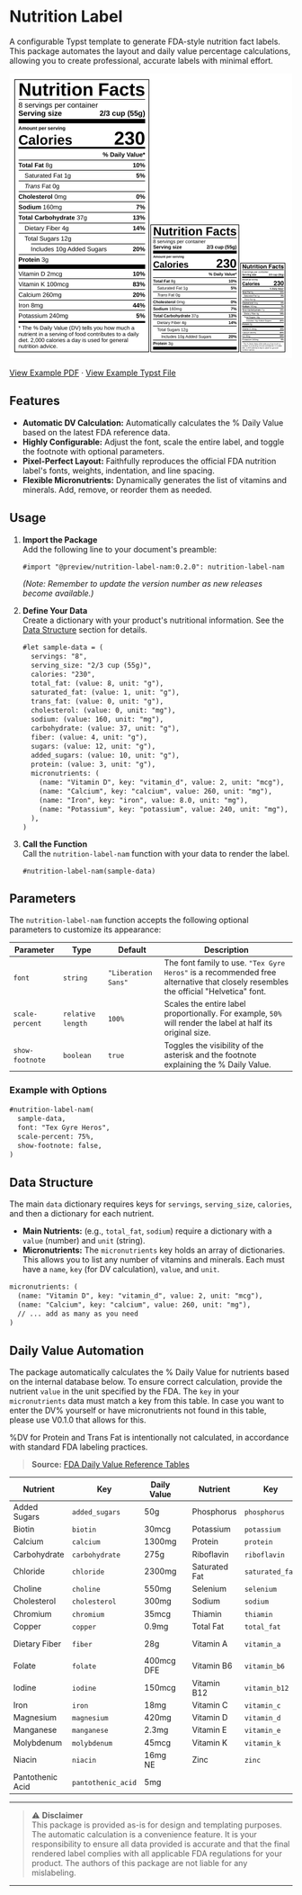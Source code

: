 # Nutrition Label

A configurable Typst template to generate FDA-style nutrition fact labels. This package automates the layout and daily value percentage calculations, allowing you to create professional, accurate labels with minimal effort.

![image](./example.png)

[View Example PDF](example.pdf) · [View Example Typst File](example.typ)

## Features

-   **Automatic DV Calculation:** Automatically calculates the % Daily Value based on the latest FDA reference data.
-   **Highly Configurable:** Adjust the font, scale the entire label, and toggle the footnote with optional parameters.
-   **Pixel-Perfect Layout:** Faithfully reproduces the official FDA nutrition label's fonts, weights, indentation, and line spacing.
-   **Flexible Micronutrients:** Dynamically generates the list of vitamins and minerals. Add, remove, or reorder them as needed.

## Usage

1.  **Import the Package**  
    Add the following line to your document's preamble:
    ```typst
    #import "@preview/nutrition-label-nam:0.2.0": nutrition-label-nam
    ```
    *(Note: Remember to update the version number as new releases become available.)*

2.  **Define Your Data**  
    Create a dictionary with your product's nutritional information. See the [Data Structure](#data-structure) section for details.
    ```typst
    #let sample-data = (
      servings: "8",
      serving_size: "2/3 cup (55g)",
      calories: "230",
      total_fat: (value: 8, unit: "g"),
      saturated_fat: (value: 1, unit: "g"),
      trans_fat: (value: 0, unit: "g"),
      cholesterol: (value: 0, unit: "mg"),
      sodium: (value: 160, unit: "mg"),
      carbohydrate: (value: 37, unit: "g"),
      fiber: (value: 4, unit: "g"),
      sugars: (value: 12, unit: "g"),
      added_sugars: (value: 10, unit: "g"),
      protein: (value: 3, unit: "g"),
      micronutrients: (
        (name: "Vitamin D", key: "vitamin_d", value: 2, unit: "mcg"),
        (name: "Calcium", key: "calcium", value: 260, unit: "mg"),
        (name: "Iron", key: "iron", value: 8.0, unit: "mg"),
        (name: "Potassium", key: "potassium", value: 240, unit: "mg"),
      ),
    )
    ```

3.  **Call the Function**  
    Call the `nutrition-label-nam` function with your data to render the label.
    ```typst
    #nutrition-label-nam(sample-data)
    ```

## Parameters

The `nutrition-label-nam` function accepts the following optional parameters to customize its appearance:

| Parameter       | Type            | Default             | Description                                                                                                                              |
| --------------- | --------------- | ------------------- | ---------------------------------------------------------------------------------------------------------------------------------------- |
| `font`          | `string`        | `"Liberation Sans"` | The font family to use. `"Tex Gyre Heros"` is a recommended free alternative that closely resembles the official "Helvetica" font.          |
| `scale-percent` | `relative length` | `100%`              | Scales the entire label proportionally. For example, `50%` will render the label at half its original size.                               |
| `show-footnote` | `boolean`       | `true`              | Toggles the visibility of the asterisk and the footnote explaining the % Daily Value.                                                      |

### Example with Options

```typst
#nutrition-label-nam(
  sample-data,
  font: "Tex Gyre Heros",
  scale-percent: 75%,
  show-footnote: false,
)
```

## Data Structure

The main `data` dictionary requires keys for `servings`, `serving_size`, `calories`, and then a dictionary for each nutrient.

-   **Main Nutrients:** (e.g., `total_fat`, `sodium`) require a dictionary with a `value` (number) and `unit` (string).
-   **Micronutrients:** The `micronutrients` key holds an array of dictionaries. This allows you to list any number of vitamins and minerals. Each must have a `name`, `key` (for DV calculation), `value`, and `unit`.

```typst
micronutrients: (
  (name: "Vitamin D", key: "vitamin_d", value: 2, unit: "mcg"),
  (name: "Calcium", key: "calcium", value: 260, unit: "mg"),
  // ... add as many as you need
)
```

## Daily Value Automation

The package automatically calculates the % Daily Value for nutrients based on the internal database below. To ensure correct calculation, provide the nutrient `value` in the unit specified by the FDA. The `key` in your `micronutrients` data must match a key from this table. In case you want to enter the DV% yourself or have micronutrients not found in this table, please use V0.1.0 that allows for this.

%DV for Protein and Trans Fat is intentionally not calculated, in accordance with standard FDA labeling practices.

> **Source:** [FDA Daily Value Reference Tables](https://www.fda.gov/food/nutrition-facts-label/daily-value-nutrition-and-supplement-facts-labels)

| Nutrient           | Key                | Daily Value |     | Nutrient       | Key            | Daily Value  |
| ------------------ | ------------------ | ----------- | --- | -------------- | -------------- | ------------ |
| Added Sugars       | `added_sugars`     | 50g         |     | Phosphorus     | `phosphorus`     | 1250mg       |
| Biotin             | `biotin`           | 30mcg       |     | Potassium      | `potassium`      | 4700mg       |
| Calcium            | `calcium`          | 1300mg      |     | Protein        | `protein`        | 50g          |
| Carbohydrate       | `carbohydrate`     | 275g        |     | Riboflavin     | `riboflavin`     | 1.3mg        |
| Chloride           | `chloride`         | 2300mg      |     | Saturated Fat  | `saturated_fat`  | 20g          |
| Choline            | `choline`          | 550mg       |     | Selenium       | `selenium`       | 55mcg        |
| Cholesterol        | `cholesterol`      | 300mg       |     | Sodium         | `sodium`         | 2300mg       |
| Chromium           | `chromium`         | 35mcg       |     | Thiamin        | `thiamin`        | 1.2mg        |
| Copper             | `copper`           | 0.9mg       |     | Total Fat      | `total_fat`      | 78g          |
| Dietary Fiber      | `fiber`            | 28g         |     | Vitamin A      | `vitamin_a`      | 900mcg RAE   |
| Folate             | `folate`           | 400mcg DFE  |     | Vitamin B6     | `vitamin_b6`     | 1.7mg        |
| Iodine             | `iodine`           | 150mcg      |     | Vitamin B12    | `vitamin_b12`    | 2.4mcg       |
| Iron               | `iron`             | 18mg        |     | Vitamin C      | `vitamin_c`      | 90mg         |
| Magnesium          | `magnesium`        | 420mg       |     | Vitamin D      | `vitamin_d`      | 20mcg        |
| Manganese          | `manganese`        | 2.3mg       |     | Vitamin E      | `vitamin_e`      | 15mg         |
| Molybdenum         | `molybdenum`       | 45mcg       |     | Vitamin K      | `vitamin_k`      | 120mcg       |
| Niacin             | `niacin`           | 16mg NE     |     | Zinc           | `zinc`           | 11mg         |
| Pantothenic Acid   | `pantothenic_acid` | 5mg         |     |                |                |              |

---

> ⚠️ **Disclaimer**  
> This package is provided as-is for design and templating purposes. The automatic calculation is a convenience feature. It is your responsibility to ensure all data provided is accurate and that the final rendered label complies with all applicable FDA regulations for your product. The authors of this package are not liable for any mislabeling.
---
